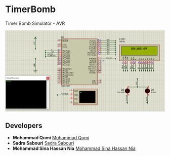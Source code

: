 # TimerBomb
Timer Bomb Simulator - AVR

<img src="https://github.com/sadrasabouri/TimerBomb/blob/main/Others/Shematics.png">

## Developers

* **Mohammad Qumi** [Mohammad Qumi](https://github.com/Mohammad-Qumi)
* **Sadra Sabouri** [Sadra Sabouri](https://github.com/sadrasabouri)
* **Mohammad Sina Hassan Nia** [Mohammad Sina Hassan Nia](https://github.com/sinahsnn)
